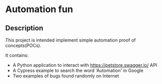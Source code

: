 # Automation fun

## Description
This project is intended implement simple automation proof of concepts(POCs).

It contains:
- A Python application to interact with https://petstore.swagger.io/ API
- A Cypress example to search the word 'Automation' in Google
- Two examples of bugs found randomly on Internet
